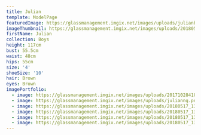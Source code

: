 ```yaml
---
title: Julian
template: ModelPage
featuredImage: https://glassmanagement.imgix.net/images/uploads/julianbanner129863.jpg
imageThumbnail: https://glassmanagement.imgix.net/images/uploads/20180517_135233-1440x1457.png
firstName: Julian
collection: Boys
height: 117cm
bust: 55.5cm
waist: 48cm
hips: 55cm
size: '4'
shoeSize: '10'
hair: Brown
eyes: Brown
imagePortfolio:
  - image: https://glassmanagement.imgix.net/images/uploads/201710284188.jpg
  - image: https://glassmanagement.imgix.net/images/uploads/julianng.png
  - image: https://glassmanagement.imgix.net/images/uploads/20180517_135305-3072x3795.png
  - image: https://glassmanagement.imgix.net/images/uploads/20180517_135250-3072x3165.png
  - image: https://glassmanagement.imgix.net/images/uploads/20180517_135216-3072x3118.png
  - image: https://glassmanagement.imgix.net/images/uploads/20180517_135325-3072x3289.png
---
```


